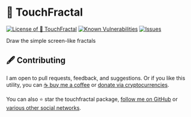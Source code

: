 # 🍁 TouchFractal

<!--Badges-->
<!--⚠️WARNING: This section was generated by https://github.com/hejny/batch-project-editor/blob/main/src/workflows/800-badges/badges.ts so every manual change will be overwritten.-->


[![License of 🍁 TouchFractal](https://img.shields.io/github/license/hejny/touchfractal.svg?style=flat)](https://github.com/hejny/touchfractal/blob/main/LICENSE)
[![Known Vulnerabilities](https://snyk.io/test/github/hejny/touchfractal/badge.svg)](https://snyk.io/test/github/hejny/touchfractal)
[![Issues](https://img.shields.io/github/issues/hejny/touchfractal.svg?style=flat)](https://github.com/hejny/touchfractal/issues)

<!--/Badges-->
 
Draw the simple screen-like fractals


<!--Contributing-->
<!--⚠️WARNING: This section was generated by https://github.com/hejny/batch-project-editor/blob/main/src/workflows/810-contributing/contributing.ts so every manual change will be overwritten.-->

## 🖋️ Contributing

I am open to pull requests, feedback, and suggestions. Or if you like this utility, you can [☕ buy me a coffee](https://www.buymeacoffee.com/hejny) or [donate via cryptocurrencies](https://github.com/hejny/hejny/blob/main/documents/crypto.md).

You can also ⭐ star the touchfractal package, [follow me on GitHub](https://github.com/hejny) or [various other social networks](https://www.pavolhejny.com/contact/).

<!--/Contributing-->